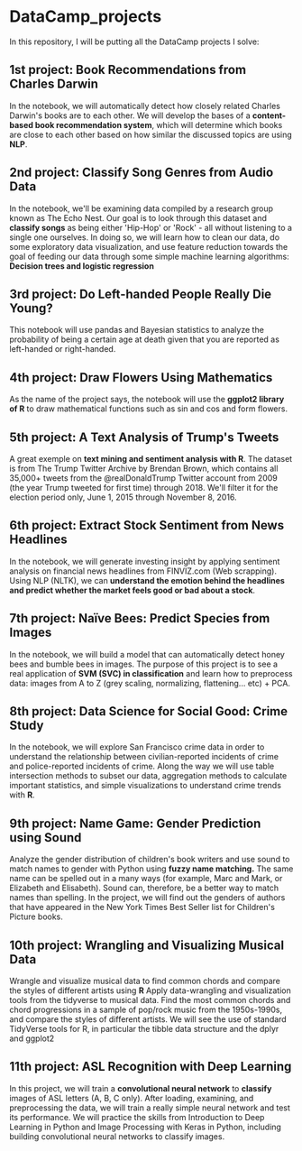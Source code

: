 # DataCamp_projects
In this repository, I will be putting all the DataCamp projects I solve:

## 1st project: Book Recommendations from Charles Darwin
In the notebook, we will automatically detect how closely related Charles Darwin's books are to each other. We will develop the bases of a **content-based book recommendation system**, which will determine which books are close to each other based on how similar the discussed topics are using **NLP**.

## 2nd project: Classify Song Genres from Audio Data
In the notebook, we'll be examining data compiled by a research group known as The Echo Nest. Our goal is to look through this dataset and **classify songs** as being either 'Hip-Hop' or 'Rock' - all without listening to a single one ourselves. In doing so, we will learn how to clean our data, do some exploratory data visualization, and use feature reduction towards the goal of feeding our data through some simple machine learning algorithms: **Decision trees and logistic regression**

## 3rd project: Do Left-handed People Really Die Young?
This notebook will use pandas and Bayesian statistics to analyze the probability of being a certain age at death given that you are reported as left-handed or right-handed.


## 4th project:  Draw Flowers Using Mathematics
As the name of the project says, the notebook will use the **ggplot2 library of R** to draw mathematical functions such as sin and cos and form flowers.


## 5th project: A Text Analysis of Trump's Tweets 
A great exemple on **text mining and sentiment analysis with R**. The dataset is from The Trump Twitter Archive by Brendan Brown, which contains all 35,000+ tweets from the @realDonaldTrump Twitter account from 2009 (the year Trump tweeted for first time) through 2018. We'll filter it for the election period only, June 1, 2015 through November 8, 2016.


## 6th project: Extract Stock Sentiment from News Headlines
In the notebook, we will generate investing insight by applying sentiment analysis on financial news headlines from FINVIZ.com (Web scrapping). Using NLP (NLTK), we can **understand the emotion behind the headlines and predict whether the market feels good or bad about a stock**.


## 7th project: Naïve Bees: Predict Species from Images
In the notebook, we will build a model that can automatically detect honey bees and bumble bees in images. 
The purpose of this project is to see a real application of **SVM (SVC) in classification** and learn how to preprocess data: images from A to Z (grey scaling, normalizing, flattening... etc) + PCA.


## 8th project: Data Science for Social Good: Crime Study
In the notebook, we will explore San Francisco crime data in order to understand the relationship between civilian-reported incidents of crime and police-reported incidents of crime. Along the way we will use table intersection methods to subset our data, aggregation methods to calculate important statistics, and simple visualizations to understand crime trends with **R**. 


## 9th project: Name Game: Gender Prediction using Sound
Analyze the gender distribution of children's book writers and use sound to match names to gender with Python using **fuzzy name matching.**
The same name can be spelled out in a many ways (for example, Marc and Mark, or Elizabeth and Elisabeth). Sound can, therefore, be a better way to match names than spelling. In the project, we will find out the genders of authors that have appeared in the New York Times Best Seller list for Children's Picture books. 


## 10th project: Wrangling and Visualizing Musical Data
Wrangle and visualize musical data to find common chords and compare the styles of different artists using **R**
Apply data-wrangling and visualization tools from the tidyverse to musical data. Find the most common chords and chord progressions in a sample of pop/rock music from the 1950s-1990s, and compare the styles of different artists.
We will see the use of standard TidyVerse tools for R, in particular the tibble data structure and the dplyr and ggplot2


## 11th project: ASL Recognition with Deep Learning
In this project, we will train a **convolutional neural network** to **classify** images of ASL letters (A, B, C only). After loading, examining, and preprocessing the data, we will train a really simple neural network and test its performance.
We will practice the skills from Introduction to Deep Learning in Python and Image Processing with Keras in Python, including building convolutional neural networks to classify images.

